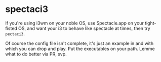# spectaci3

If you're using i3wm on your noble OS, use Spectacle.app on your tight-fisted OS, and want your i3 to behave like spectacle at times, then try `pectaci3`.

Of course the config file isn't complete, it's just an example in and with which you can drop and play. Put the executables on your path. Lemme what to do better via PR, svp.
